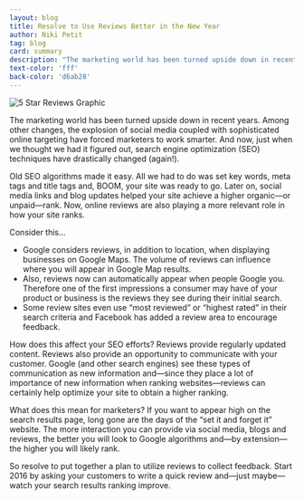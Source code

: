```yaml
---
layout: blog
title: Resolve to Use Reviews Better in the New Year
author: Niki Petit
tag: blog
card: summary
description: "The marketing world has been turned upside down in recent years.  Among other changes, the explosion of social media coupled with sophisticated online targeting have forced marketers to work smarter."
text-color: 'fff'
back-color: 'd6ab28'
---
```

![5 Star Reviews Graphic](/img/blog/Resolve-to-Use-Reviews-Better-in-the-New-Year.jpg)

The marketing world has been turned upside down in recent years.  Among other changes, the explosion of social media coupled with sophisticated online targeting have forced marketers to work smarter.  And now, just when we thought we had it figured out, search engine optimization (SEO) techniques have drastically changed (again!).

Old SEO algorithms made it easy. All we had to do was set key words, meta tags and title tags and, BOOM, your site was ready to go.  Later on, social media links and blog updates helped your site achieve a higher organic&mdash;or unpaid&mdash;rank. Now, online reviews are also playing a more relevant role in how your site ranks.  

Consider this...

  * Google considers reviews, in addition to location, when displaying businesses on Google Maps. The volume of reviews can influence where you will appear in Google Map results.
  * Also, reviews now can automatically appear when people Google you.  Therefore one of the first impressions a consumer may have of your product or business is the reviews they see during their initial search.
  * Some review sites even use “most reviewed” or “highest rated” in their search criteria and Facebook has added a review area to encourage feedback.

How does this affect your SEO efforts? Reviews provide regularly updated content.  Reviews also provide an opportunity to communicate with your customer.  Google (and other search engines) see these types of communication as new information and&mdash;since they place a lot of importance of new information when ranking websites&mdash;reviews can certainly help optimize your site to obtain a higher ranking.

What does this mean for marketers? If you want to appear high on the search results page, long gone are the days of the “set it and forget it” website.  The more interaction you can provide via social media, blogs and reviews, the better you will look to Google algorithms and&mdash;by extension&mdash;the higher you will likely rank.

So resolve to put together a plan to utilize reviews to collect feedback. Start 2016 by asking your customers to write a quick review and&mdash;just maybe&mdash;watch your search results ranking improve.  
